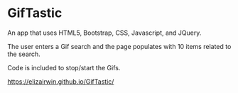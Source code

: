 # GifTastic
An app that uses HTML5, Bootstrap, CSS, Javascript, and JQuery.

The user enters a Gif search and the page populates with 10 items related to the search. 

Code is included to stop/start the Gifs.

 https://elizairwin.github.io/GifTastic/
